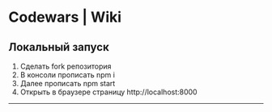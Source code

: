 # Codewars | Wiki
## Локальный запуск
1.  Сделать fork репозитория
2.  В консоли прописать npm i
3. Далее прописать npm start
4. Открыть в браузере страницу http://localhost:8000
---
